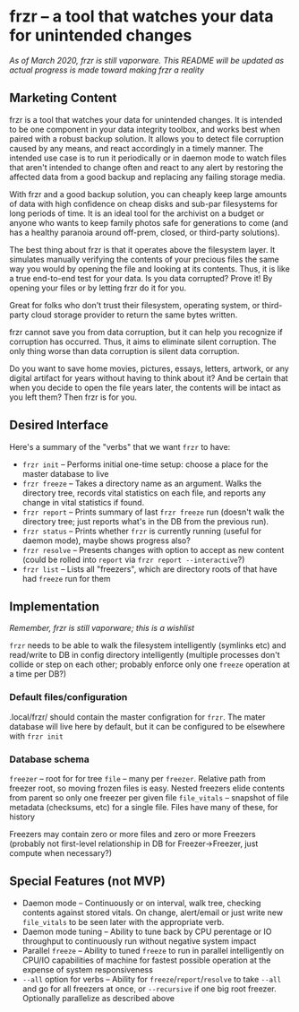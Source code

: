 # frzr – a tool that watches your data for unintended changes
*As of March 2020, frzr is still vaporware. This README will be updated as actual progress is made toward making frzr a reality*

## Marketing Content
frzr is a tool that watches your data for unintended changes. It is intended to be one component in your data integrity toolbox, and works best when paired with a robust backup solution. It allows you to detect file corruption caused by any means, and react accordingly in a timely manner. The intended use case is to run it periodically or in daemon mode to watch files that aren't intended to change often and react to any alert by restoring the affected data from a good backup and replacing any failing storage media.

With frzr and a good backup solution, you can cheaply keep large amounts of data with high confidence on cheap disks and sub-par filesystems for long periods of time. It is an ideal tool for the archivist on a budget or anyone who wants to keep family photos safe for generations to come (and has a healthy paranoia around off-prem, closed, or third-party solutions).

The best thing about frzr is that it operates above the filesystem layer. It simulates manually verifying the contents of your precious files the same way you would by opening the file and looking at its contents. Thus, it is like a true end-to-end test for your data. Is you data corrupted? Prove it! By opening your files or by letting frzr do it for you.

Great for folks who don't trust their filesystem, operating system, or third-party cloud storage provider to return the same bytes written.

frzr cannot save you from data corruption, but it can help you recognize if corruption has occurred. Thus, it aims to eliminate silent corruption. The only thing worse than data corruption is silent data corruption.

Do you want to save home movies, pictures, essays, letters, artwork, or any digital artifact for years without having to think about it? And be certain that when you decide to open the file years later, the contents will be intact as you left them? Then frzr is for you.

## Desired Interface
Here's a summary of the "verbs" that we want `frzr` to have:
* `frzr init` – Performs initial one-time setup: choose a place for the master database to live
* `frzr freeze` – Takes a directory name as an argument. Walks the directory tree, records vital statistics on each file, and reports any change in vital statistics if found.
* `frzr report` – Prints summary of last `frzr freeze` run (doesn't walk the directory tree; just reports what's in the DB from the previous run).
* `frzr status` – Prints whether `frzr` is currently running (useful for daemon mode), maybe shows progress also?
* `frzr resolve` – Presents changes with option to accept as new content (could be rolled into `report` via `frzr report --interactive`?)
* `frzr list` – Lists all "freezers", which are directory roots of that have had `freeze` run for them

## Implementation
*Remember, frzr is still vaporware; this is a wishlist*

`frzr` needs to be able to walk the filesystem intelligently (symlinks etc) and read/write to DB in config directory intelligently (multiple processes don't collide or step on each other; probably enforce only one `freeze` operation at a time per DB?)

### Default files/configuration
.local/frzr/ should contain the master configration for `frzr`. The mater database will live here by default, but it can be configured to be elsewhere with `frzr init`

### Database schema
`freezer` – root for for tree
`file` – many per `freezer`. Relative path from freezer root, so moving frozen files is easy. Nested freezers elide contents from parent so only one freezer per given file
`file_vitals` – snapshot of file metadata (checksums, etc) for a single file. Files have many of these, for history

Freezers may contain zero or more files and zero or more Freezers (probably not first-level relationship in DB for Freezer->Freezer, just compute when necessary?)

## Special Features (not MVP)
* Daemon mode – Continuously or on interval, walk tree, checking contents against stored vitals. On change, alert/email or just write new `file_vitals` to be seen later with the appropriate verb.
* Daemon mode tuning – Ability to tune back by CPU perentage or IO throughput to continuously run without negative system impact
* Parallel `freeze` – Ability to tuned `freeze` to run in parallel intelligently on CPU/IO capabilities of machine for fastest possible operation at the expense of system responsiveness
* `--all` option for verbs – Ability for `freeze`/`report`/`resolve` to take `--all` and go for all freezers at once, or `--recursive` if one big root freezer. Optionally parallelize as described above
